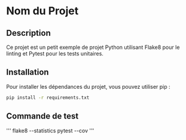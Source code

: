 # Nom du Projet

## Description

Ce projet est un petit exemple de projet Python utilisant Flake8 pour le linting et Pytest pour les tests unitaires.

## Installation

Pour installer les dépendances du projet, vous pouvez utiliser pip :

```bash
pip install -r requirements.txt
```

## Commande de test

'''
flake8 --statistics
pytest --cov
'''
